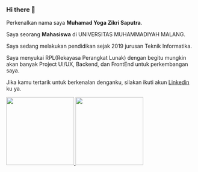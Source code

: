 ### Hi there 👋

Perkenalkan nama saya **Muhamad Yoga Zikri Saputra**.

Saya seorang **Mahasiswa** di UNIVERSITAS MUHAMMADIYAH MALANG.

Saya sedang melakukan pendidikan sejak 2019 jurusan Teknik Informatika.

Saya menyukai RPL(Rekayasa Perangkat Lunak) dengan begitu mungkin akan banyak Project UI/UX, Backend, dan FrontEnd untuk perkembangan saya.

Jika kamu tertarik untuk berkenalan denganku, silakan ikuti akun [Linkedin](https://www.linkedin.com/in/muhamad-yoga18/) ku ya.

<p align="left">
<a href="https://github.com/dimasmds">
  <img height="180em" src="https://github-readme-stats-eight-theta.vercel.app/api?username=dimasmds&show_icons=true&theme=algolia&include_all_commits=true&count_private=true"/>
  <img height="180em" src="https://github-readme-stats-eight-theta.vercel.app/api/top-langs/?username=dimasmds&layout=compact&langs_count=8&theme=algolia"/>
</a>
